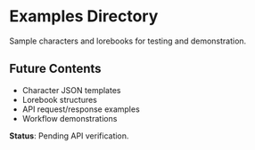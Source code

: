 # Examples Directory

Sample characters and lorebooks for testing and demonstration.

## Future Contents

- Character JSON templates
- Lorebook structures
- API request/response examples
- Workflow demonstrations

**Status**: Pending API verification.